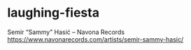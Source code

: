 # laughing-fiesta
Semir “Sammy” Hasić – Navona Records https://www.navonarecords.com/artists/semir-sammy-hasic/
